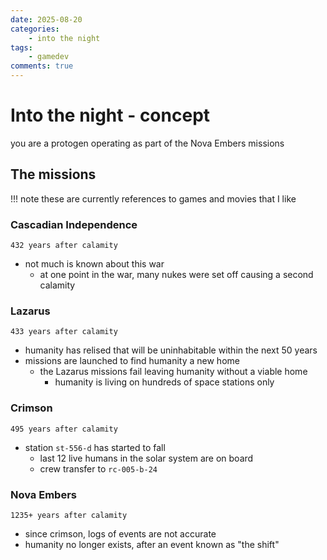 ```yaml
---
date: 2025-08-20
categories:
    - into the night 
tags:
    - gamedev
comments: true
---
```

# Into the night - concept
you are a protogen operating as part of the Nova Embers missions

## The missions
!!! note
    these are currently references to games and movies that I like

### Cascadian Independence
` 432 years after calamity `

- not much is known about this war
    - at one point in the war, many nukes were set off causing a second calamity

### Lazarus
` 433 years after calamity `

- humanity has relised that will be uninhabitable within the next 50 years
- missions are launched to find humanity a new home 
    - the Lazarus missions fail leaving humanity without a viable home
        - humanity is living on hundreds of space stations only

### Crimson
` 495 years after calamity `

- station `st-556-d` has  started to fall
    - last 12 live humans in the solar system are on board
    - crew transfer to `rc-005-b-24`

### Nova Embers
` 1235+ years after calamity `

- since crimson, logs of events are not accurate 
- humanity no longer exists, after an event known as "the shift"
